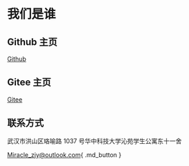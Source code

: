 # 我们是谁

## Github 主页

[Github](https://github.com/Slapaf)

## Gitee 主页

[Gitee](https://gitee.com/anotheronezjy)

## 联系方式

武汉市洪山区珞喻路 1037 号华中科技大学沁苑学生公寓东十一舍

[<Miracle_zjy@outlook.com>](#){ .md_button }
